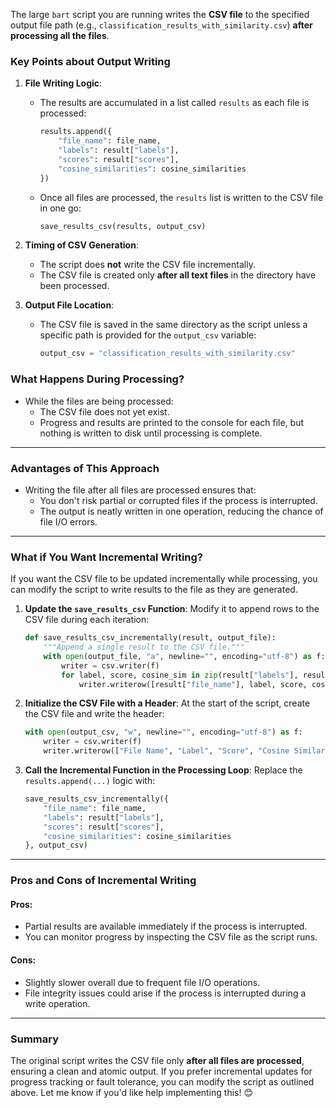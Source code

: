 The large `bart` script you are running writes the **CSV file** to the specified output file path (e.g., `classification_results_with_similarity.csv`) **after processing all the files**. 

### **Key Points about Output Writing**

1. **File Writing Logic**:
   - The results are accumulated in a list called `results` as each file is processed:
     ```python
     results.append({
         "file_name": file_name,
         "labels": result["labels"],
         "scores": result["scores"],
         "cosine_similarities": cosine_similarities
     })
     ```
   - Once all files are processed, the `results` list is written to the CSV file in one go:
     ```python
     save_results_csv(results, output_csv)
     ```

2. **Timing of CSV Generation**:
   - The script does **not** write the CSV file incrementally.
   - The CSV file is created only **after all text files** in the directory have been processed.

3. **Output File Location**:
   - The CSV file is saved in the same directory as the script unless a specific path is provided for the `output_csv` variable:
     ```python
     output_csv = "classification_results_with_similarity.csv"
     ```

### **What Happens During Processing?**
- While the files are being processed:
  - The CSV file does not yet exist.
  - Progress and results are printed to the console for each file, but nothing is written to disk until processing is complete.

---

### **Advantages of This Approach**
- Writing the file after all files are processed ensures that:
  - You don't risk partial or corrupted files if the process is interrupted.
  - The output is neatly written in one operation, reducing the chance of file I/O errors.

---

### **What if You Want Incremental Writing?**

If you want the CSV file to be updated incrementally while processing, you can modify the script to write results to the file as they are generated.

1. **Update the `save_results_csv` Function**:
   Modify it to append rows to the CSV file during each iteration:
   ```python
   def save_results_csv_incrementally(result, output_file):
       """Append a single result to the CSV file."""
       with open(output_file, "a", newline="", encoding="utf-8") as f:
           writer = csv.writer(f)
           for label, score, cosine_sim in zip(result["labels"], result["scores"], result["cosine_similarities"]):
               writer.writerow([result["file_name"], label, score, cosine_sim])
   ```

2. **Initialize the CSV File with a Header**:
   At the start of the script, create the CSV file and write the header:
   ```python
   with open(output_csv, "w", newline="", encoding="utf-8") as f:
       writer = csv.writer(f)
       writer.writerow(["File Name", "Label", "Score", "Cosine Similarity"])
   ```

3. **Call the Incremental Function in the Processing Loop**:
   Replace the `results.append(...)` logic with:
   ```python
   save_results_csv_incrementally({
       "file_name": file_name,
       "labels": result["labels"],
       "scores": result["scores"],
       "cosine_similarities": cosine_similarities
   }, output_csv)
   ```

---

### **Pros and Cons of Incremental Writing**

#### **Pros**:
- Partial results are available immediately if the process is interrupted.
- You can monitor progress by inspecting the CSV file as the script runs.

#### **Cons**:
- Slightly slower overall due to frequent file I/O operations.
- File integrity issues could arise if the process is interrupted during a write operation.

---

### **Summary**
The original script writes the CSV file only **after all files are processed**, ensuring a clean and atomic output. If you prefer incremental updates for progress tracking or fault tolerance, you can modify the script as outlined above. Let me know if you'd like help implementing this! 😊
